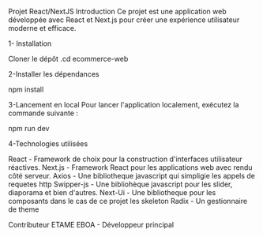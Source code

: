 Projet React/NextJS
Introduction
Ce projet est une application web développée avec React et Next.js pour créer une expérience utilisateur moderne et efficace.

1- Installation

Cloner le dépôt
 .cd ecommerce-web


2-Installer les dépendances

npm install

3-Lancement en local
Pour lancer l'application localement, exécutez la commande suivante :

npm run dev

4-Technologies utilisées

React - Framework de choix pour la construction d'interfaces utilisateur réactives.
Next.js - Framework React pour les applications web avec rendu côté serveur.
Axios - Une bibliotheque javascript qui simpligie les appels de requetes http
Swipper-js - Une bibliohèque javascript pour les slider, diaporama et bien d'autres.
Next-Ui - Une bibliotheque pour les composants dans le cas de ce projet les skeleton
Radix - Un gestionnaire de theme


Contributeur
ETAME EBOA - Développeur principal